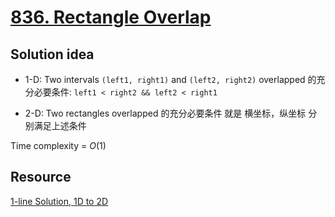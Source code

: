 # [836. Rectangle Overlap](https://leetcode.com/problems/rectangle-overlap/description/)

## Solution idea

* 1-D: Two intervals `(left1, right1)` and `(left2, right2)` overlapped 的充分必要条件: `left1 < right2 && left2 < right1`

* 2-D: Two rectangles overlapped 的充分必要条件 就是 横坐标，纵坐标 分别满足上述条件

Time complexity = $O(1)$


## Resource
[1-line Solution, 1D to 2D](https://leetcode.com/problems/rectangle-overlap/solutions/132340/c-java-python-1-line-solution-1d-to-2d/)